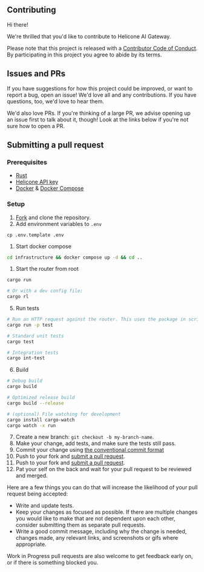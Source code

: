## Contributing

Hi there!

We're thrilled that you'd like to contribute to Helicone AI Gateway.

Please note that this project is released with a [Contributor Code of Conduct](CODE_OF_CONDUCT.md). By participating in this project you agree to abide by its terms.

## Issues and PRs

If you have suggestions for how this project could be improved, or want to report a bug, open an issue! We'd love all and any contributions. If you have questions, too, we'd love to hear them.

We'd also love PRs. If you're thinking of a large PR, we advise opening up an issue first to talk about it, though! Look at the links below if you're not sure how to open a PR.

## Submitting a pull request

### Prerequisites

- [Rust](https://www.rust-lang.org/tools/install)
- [Helicone API key](https://docs.helicone.ai/api-keys)
- [Docker](https://docs.docker.com/get-docker/) & [Docker Compose](https://docs.docker.com/compose/install/)

### Setup

1. [Fork](https://github.com/Helicone/helicone-router/fork) and clone the repository.
2. Add environment variables to `.env`
```
cp .env.template .env
```
1. Start docker compose
```bash
cd infrastructure && docker compose up -d && cd ..
```
1. Start the router from root
```bash
cargo run

# Or with a dev config file:
cargo rl
```
5. Run tests
```bash
# Run an HTTP request against the router. This uses the package in scripts/test/src/main.rs
cargo run -p test

# Standard unit tests
cargo test

# Integration tests
cargo int-test
```
6. Build
```bash
# Debug build
cargo build

# Optimized release build
cargo build --release

# (optional) File watching for development
cargo install cargo-watch
cargo watch -x run
```
7. Create a new branch: `git checkout -b my-branch-name`.
8. Make your change, add tests, and make sure the tests still pass.
9. Commit your change using [the conventional commit format](https://www.conventionalcommits.org/en/v1.0.0/)
10. Push to your fork and [submit a pull request](https://github.com/Helicone/helicone-router/compare).
9. Push to your fork and [submit a pull request](https://github.com/Helicone/helicone-router/compare).
10. Pat your self on the back and wait for your pull request to be reviewed and merged.

Here are a few things you can do that will increase the likelihood of your pull request being accepted:
- Write and update tests.
- Keep your changes as focused as possible. If there are multiple changes you would like to make that are not dependent upon each other, consider submitting them as separate pull requests.
- Write a good commit message, including why the change is needed, changes made, any relevant links, and screenshots or gifs where appropriate.

Work in Progress pull requests are also welcome to get feedback early on, or if there is something blocked you.
